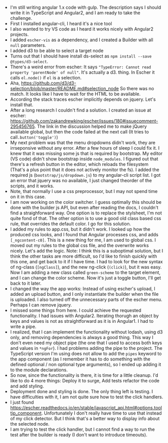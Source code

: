 - I'm still writing angular 1.x code with gulp. The description says I should write it in TypeScript and Angular2, and I am ready to take the challenge.
- First I installed angular-cli, I heard it's a nice tool
- I also wanted to try VS code as I heard it works nicely with Angular2 projects.
- I added `escher-vis` as a dependency, and I created a Builder with all `null` parameters.
- I added d3 to be able to select a target node
- Turns out that I should have install ds-select as `npm install --save @types/d3-select`.
- There's a weird error from escher: It says `"TypeError: Cannot read property 'parentNode' of null"`. It's actually a d3. thing. In Escher it calls `el.node()` if `el` is a selection.
- Aha, https://github.com/d3/d3-selection/blob/master/README.md#selection_node So there was no match. It looks like I have to wait for the HTML to be available.
- According the stack traces escher implicitly depends on jquery. Let's install that.
- After a long research I couldn't find a solution. I created an issue at escher: https://github.com/zakandrewking/escher/issues/180#issuecomment-295456765. The link in the discussion helped me to make jQuery available global, but then the code failed at the next call (It tries to call`.button('toggle')`)
- My next problem was that the menu dropdowns didn't work, they are irrseponsive without any error. After a few hours of sleep I could fix it. I knew that it was missing some js that is required by bootstrap. My editor (VS code) didn't show bootstrap inside `node_modules`. I figured out that there's a refresh button in the editor, which reloads the filesystem (That's a plus point that it does not actively monitor the fs). I added the required js (`bootstrap/js/dropdown.js`) to my angular-cli script list. I got an error that jquery was no available, I just changed theorder of the scripts, and it works.
- Note, that normally I use a css preprocessor, but I may not spend time on it in this case.
- I am now working on the color switcher. I guess optimally this should be done with the builder js API, but even after reading the docs, I couldn't find a straighforward way. One option is to replace the stylsheet, I'm not quite fond of that. The other option is to use a good old class based css rule, that overrides the default color. I go for this solution.
- I added my rules to app.css, but it didn't work. I looked up how the produced css looks, and I found that Angular processes css, and adds `[_ngcontent-c0]`. This is a new thing for me, I am used to global css. I moved out my rules to the global css file, and the overwrite works nicely. Let's add the logic. Note: I think this is a suboptimal solution, but I think the other tasks are more difficult, so I'd like to finish quickly with this one, and get back to it if I have time. I had to look for the new syntax of ng-class (`[ngClass]`), and the new ng-click (`(click)`), but it was easy. Now I am adding a new class called `green-scheme` to the target element, and I can change the color scheme. Now it's just a toggle button, I'll get back to it later.
- I changed the way the app works: Instead of using escher's upload, I added an upload button, and I only instantiate the builder when the file is uploaded. I also turned off the unnecessary parts of the escher menu. Perhaps I can remove jquery.
- I missed some things from here. I could achieve the requested functionality. I had issues with Angular2. Iterating thorugh an object by keys and values is not as straightforward as it is in Angular1. I had to write a pipe.
- I realized, that I can implement the functionality without lodash, using d3 only, and removing dependencies is always a good thing. This way I don't even need my object pipe (the one that I used to access both keys and values in `*ngFor`). I had problems adding the pipe to the project. The TypeScript version I'm using does not allow to add the `pipes` keyword to the app component (as I remember it has to do something with the defined optional / non optional type arguments), so I ended up adding it to the module declarations.
- So now, since the functionality is there, it is time for a little cleanup. I'd like to do 4 more things: Deploy it to surge, Add tests refactor the code and add styling.
- Deployment done and styling is done. The only thing left is testing. I have difficulties with it, I am not quite sure how to test the click handlers.
- I just found https://escher.readthedocs.io/en/stable/javascript_api.html#options.tooltip_component. Unfortunately I don't really have time to use that instead of my click detector. But I think that's a better way to display info about the selected node.
- I am trying to test the click handler, but I cannot find a way to run the test after the builder is ready (I don't want to introduce timeouts).
